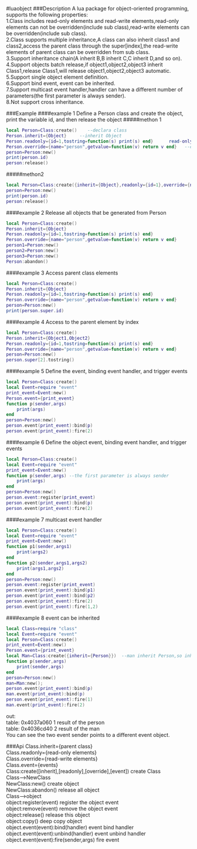 #luaobject
###Description
A lua package for object-oriented programming, supports the following properties:<br>
1.Class includes  read-only elements and read-write elements,read-only elements can not be overridden(include sub class),read-write elements can be overridden(include sub class).<br>
2.Class supports multiple inheritance,A class can also inherit class1 and class2,access the parent class through the super[index],the read-write elements of parent class can be overridden from  sub class.<br>
3.Support inheritance chain(A inherit B,B inherit C,C inherit D,and so on).<br>
4.Support objects batch release,if object1,object2,object3 inherit Class1,release Class1,will release object1,object2,object3 automatic.<br>
5.Support single object element definition.<br>
6.Support bind event, event can be inherited.<br>
7.Support multicast event handler,handler can have a different number of parameters(the first parameter is always sender).<br>
8.Not support cross inheritance.<br>

###Example
####example 1
Define a Person class and create the object, print the variable id, and then release the object
#####methon 1
```lua
local Person=Class:create()    --declara class
Person.inherit={Object}     --inherit Object
Person.readonly={id=1,tostring=function(s) print(s) end}      read-only element,can not be override,can be inherited
Person.override={name="person",getvalue=function(v) return v end}   --can be override,can be inherited
person=Person:new()
print(person.id)
person:release()
```
#####methon2
```lua
local Person=Class:create({inherit={Object},readonly={id=1},override={name="person"}})
person=Person:new()
print(person.id)
person:release()
```
####example 2
Release all objects that be generated from Person
```lua
local Person=Class:create()
Person.inherit={Object}
Person.readonly={id=1,tostring=function(s) print(s) end}
Person.override={name="person",getvalue=function(v) return v end}
person1=Person:new()
person2=Person:new()
person3=Person:new()
Person:abandon()
```
####example 3
Access parent class elements
```lua
local Person=Class:create()
Person.inherit={Object}
Person.readonly={id=1,tostring=function(s) print(s) end}
Person.override={name="person",getvalue=function(v) return v end}
person=Person:new()
print(person.super.id) 
```
####example 4
Access to the parent element by index
```lua
local Person=Class:create()
Person.inherit={Object1,Object2}
Person.readonly={id=1,tostring=function(s) print(s) end}
Person.override={name="person",getvalue=function(v) return v end}
person=Person:new()
person.super[2].tostring()
```
####example 5
Define the event, binding event handler, and trigger events
```lua
local Person=Class:create()
local Event=require "event"
print_event=Event:new()
Person.event={print_event}
function p(sender,args) 
    print(args) 
end
person=Person:new()
person.event(print_event):bind(p)
person.event(print_event):fire(2)
```
####example 6
Define the object event, binding event handler, and trigger events
```lua
local Person=Class:create()
local Event=require "event"
print_event=Event:new()
function p(sender,args) --the first parameter is always sender
    print(args) 
end
person=Person:new()
person.event:register(print_event)
person.event(print_event):bind(p)
person.event(print_event):fire(2)
```
####example 7
multicast event handler
```lua
local Person=Class:create()
local Event=require "event"
print_event=Event:new()
function p1(sender,args1) 
    print(args2) 
end
function p2(sender,args1,args2) 
    print(args1,args2) 
end
person=Person:new()
person.event:register(print_event)
person.event(print_event):bind(p1)
person.event(print_event):bind(p2)
person.event(print_event):fire(2)
person.event(print_event):fire(1,2)
```
####example 8
event can be inherited
```lua
local Class=require "class"
local Event=require "event"
local Person=Class:create()
print_event=Event:new()
Person.event={print_event}
local Man=Class:create({inherit={Person}})	--man inherit Person,so inherit print_event
function p(sender,args) 
    print(sender,args) 
end
person=Person:new()
man=Man:new();
person.event(print_event):bind(p)
man.event(print_event):bind(p)
person.event(print_event):fire(1)
man.event(print_event):fire(2)
```
out:<br>
table: 0x4037a060	1	result of the person<br>
table: 0x4036cd40	2	result of the man<br>
You can see the two event sender points to a different event object.<br>

###Api
Class.inherit={parent class}<br>
Class.readonly={read-only elements}<br>
Class.override={read-write elements}<br>
Class.event={events} <br>
Class:create([inherit],[readonly],[override],[event])	create Class<br>
Class-->NewClass<br>
NewClass:new()	create object<br>
NewClass:abandon()	release all object<br>
Class-->object<br>
object:register(event)	register the object event<br>
object:remove(event)	remove the object event<br>
object:release()	release this object<br>
object:copy()	deep copy object<br>
object.event(event):bind(handler)	event bind handler<br>
object.event(event):unbind(handler)	event unbind handler<br>
object.event(event):fire(sender,args)	fire event<br>

